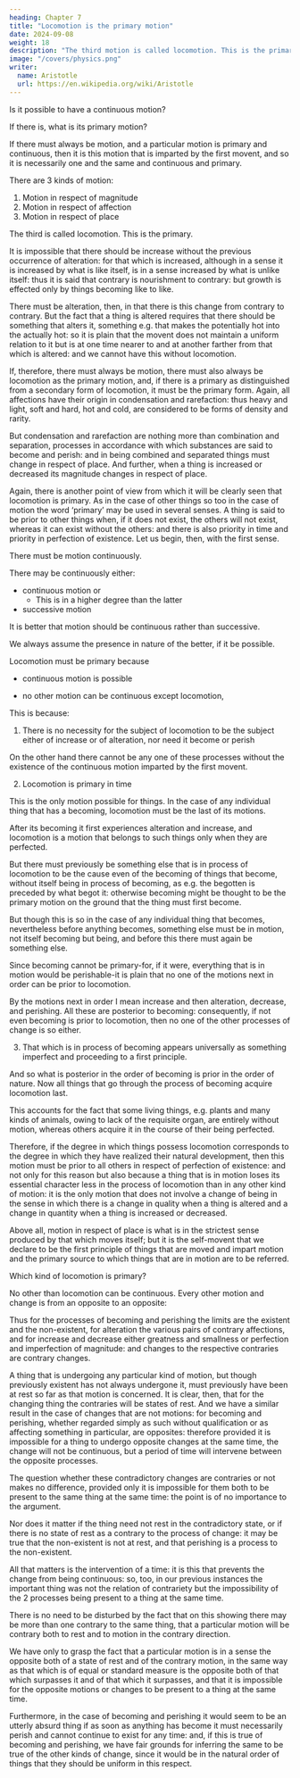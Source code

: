 ```yaml
---
heading: Chapter 7
title: "Locomotion is the primary motion"
date: 2024-09-08
weight: 18
description: "The third motion is called locomotion. This is the primary."
image: "/covers/physics.png"
writer:
  name: Aristotle 
  url: https://en.wikipedia.org/wiki/Aristotle
---
```




<!-- This matter will be made clearer if we start afresh from another point. -->

Is it possible to have a continuous motion?

If there is, what is its primary motion?

If there must always be motion, and a particular motion is primary and continuous, then it is this motion that is imparted by the first movent, and so it is necessarily one and the same and continuous and primary.

There are 3 kinds of motion:

1. Motion in respect of magnitude
2. Motion in respect of affection
3. Motion in respect of place

The third is called locomotion. This is the primary.

It is impossible that there should be increase without the previous occurrence of alteration: for that which is increased, although in a sense it is increased by what is like itself, is in a sense increased by what is unlike itself: thus it is said that contrary is nourishment to contrary: but growth is effected only by things becoming like to like. 

There must be alteration, then, in that there is this change from contrary to contrary. But the fact that a thing is altered requires that there should be something that alters it, something e.g. that makes the potentially hot into the actually hot: so it is plain that the movent does not maintain a uniform relation to it but is at one time nearer to and at another farther from that which is altered: and we cannot have this without locomotion. 

If, therefore, there must always be motion, there must also always be locomotion as the primary motion, and, if there is a primary as distinguished from a secondary form of locomotion, it must be the primary form. Again, all affections have their origin in condensation and rarefaction: thus heavy and light, soft and hard, hot and cold, are considered to be forms of density and rarity. 

But condensation and rarefaction are nothing more than combination and separation, processes in accordance with which substances are said to become and perish: and in being combined and separated things must change in respect of place. And further, when a thing is increased or decreased its magnitude changes in respect of place.

Again, there is another point of view from which it will be clearly seen that locomotion is primary. As in the case of other things so too in the case of motion the word ‘primary’ may be used in several senses. A thing is said to be prior to other things when, if it does not exist, the others will not exist, whereas it can exist without the others: and there is also priority in time and priority in perfection of existence. Let us begin, then, with the first sense.

There must be motion continuously.

There may be continuously either:
- continuous motion or
  - This is in a higher degree than the latter
- successive motion

It is better that motion should be continuous rather than successive. 

We always assume the presence in nature of the better, if it be possible.

Locomotion must be primary because
- continuous motion is possible
<!--  (this will be proved later: for the present let
us take it for granted), and  -->
- no other motion can be continuous except locomotion,


This is because:

1. There is no necessity for the subject of locomotion to be the subject either of increase or of alteration, nor need it become or perish

On the other hand there cannot be any one of these processes without the existence of the continuous motion imparted by the first movent.

2. Locomotion is primary in time

This is the only motion possible for things. In the case of any individual thing that has a becoming, locomotion must be the last of its motions.

After its becoming it first experiences alteration and increase, and locomotion is a motion that belongs to such things only when they are perfected.

But there must previously be something else that is in process of locomotion to be the cause even of the becoming of things that become, without itself being in process of becoming, as e.g. the begotten is preceded by what begot it: otherwise becoming might be thought to be the primary motion on the ground that the
thing must first become.

But though this is so in the case of any individual thing that becomes, nevertheless before anything becomes, something else must be in motion, not itself becoming but being, and before this there must again be something else. 

Since becoming cannot be primary-for, if it were, everything that is in motion would be perishable-it is plain that no one of the motions next in order can be prior to locomotion. 

By the motions next in order I mean increase and then alteration, decrease, and perishing. All these are posterior to becoming: consequently, if not even becoming is prior to locomotion, then no one of the other processes of change is so either.

3. That which is in process of becoming appears universally as something imperfect and proceeding to a first principle.

And so what is posterior in the order of becoming is prior in the order of nature. Now all things that go through the process of becoming acquire locomotion last.

This accounts for the fact that some living things, e.g. plants and many kinds of animals, owing to lack of the requisite organ, are entirely without motion, whereas others acquire it in the course of their being perfected.


Therefore, if the degree in which things possess locomotion corresponds to the degree in which they have realized their natural development, then this motion must be prior to all others in respect of perfection of existence: and not only for this reason but also because a thing that is in motion loses its essential character less in the process of locomotion than in any other kind of motion: it is the only motion that does not involve a change of being in the sense in which there is a change in quality when a thing is altered and a
change in quantity when a thing is increased or decreased.

Above all, motion in respect of place is what is in the strictest sense produced by that which moves itself; but it is the self-movent that we declare to be the first principle of things that are moved and impart motion and the primary source to which things that are in motion are to be referred.

<!-- It is clear, then, from the foregoing arguments that locomotion is the primary motion. -->


Which kind of locomotion is primary?

<!-- The same process of reasoning will also make clear at the same time the truth of the assumption we have
made both now and at a previous stage that it is possible that there should be a motion
that is continuous and eternal. 

Now it is clear from the following considerations that  -->

No other than locomotion can be continuous. Every other motion and change is from an opposite to an opposite: 

Thus for the processes of becoming and perishing the limits are the existent and the non-existent, for alteration the various pairs of contrary affections, and for increase and decrease either greatness and smallness or perfection and imperfection of magnitude: and changes to the respective contraries are contrary
changes. 

A thing that is undergoing any particular kind of motion, but though previously existent has not always undergone it, must previously have been at rest so far as that motion is concerned. It is clear, then, that for the changing thing the contraries will be states of rest. And we have a similar result in the case of changes that are not motions: for becoming and perishing, whether regarded simply as such without
qualification or as affecting something in particular, are opposites: therefore provided it
is impossible for a thing to undergo opposite changes at the same time, the change will
not be continuous, but a period of time will intervene between the opposite processes.

The question whether these contradictory changes are contraries or not makes no difference, provided only it is impossible for them both to be present to the same thing at the same time: the point is of no importance to the argument. 

Nor does it matter if the thing need not rest in the contradictory state, or if there is no state of rest as a contrary to the process of change: it may be true that the non-existent is not at rest, and that perishing is a process to the non-existent.

All that matters is the intervention of a time: it is this that prevents the change from being continuous: so, too, in our previous instances the important thing was not the relation of contrariety but the impossibility of the 2 processes being present to a thing at the same time. 

There is no need to be disturbed by the fact that on this showing there may be more than one contrary to the same thing, that a particular motion will be contrary both to rest and to motion in the contrary direction. 

We have only to grasp the fact that a particular motion is in a sense the opposite both of a state of rest and of the contrary motion, in the same way as that which is of equal or standard measure is the opposite both of that which surpasses it and of that which it surpasses, and that it is impossible for the opposite motions or changes to be present to a thing at the same time.

Furthermore, in the case of becoming and perishing it would seem to be an utterly absurd thing if as soon as anything has become it must necessarily perish and cannot continue to exist for any time: and, if this is true of becoming and perishing, we have fair grounds for inferring the same to be true of the other kinds of change, since it would be in the natural order of things that they should be uniform in this respect.
